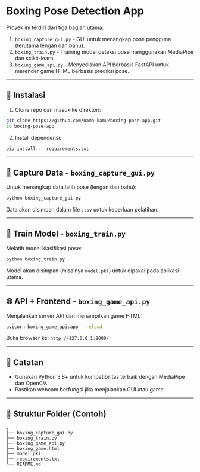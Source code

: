 # Boxing Pose Detection App

Proyek ini terdiri dari tiga bagian utama:
1. `boxing_capture_gui.py` - GUI untuk menangkap pose pengguna (terutama lengan dan bahu).
2. `boxing_train.py` - Training model deteksi pose menggunakan MediaPipe dan scikit-learn.
3. `boxing_game_api.py` - Menyediakan API berbasis FastAPI untuk merender game HTML berbasis prediksi pose.

---

## 🚀 Instalasi

1. Clone repo dan masuk ke direktori:
```bash
git clone https://github.com/nama-kamu/boxing-pose-app.git
cd boxing-pose-app
```

2. Install dependensi:
```bash
pip install -r requirements.txt
```

---

## 📸 Capture Data - `boxing_capture_gui.py`

Untuk menangkap data latih pose (lengan dan bahu):
```bash
python boxing_capture_gui.py
```
Data akan disimpan dalam file `.csv` untuk keperluan pelatihan.

---

## 🧠 Train Model - `boxing_train.py`

Melatih model klasifikasi pose:
```bash
python boxing_train.py
```
Model akan disimpan (misalnya `model.pkl`) untuk dipakai pada aplikasi utama.

---

## 🌐 API + Frontend - `boxing_game_api.py`

Menjalankan server API dan menampilkan game HTML:
```bash
uvicorn boxing_game_api:app --reload
```
Buka browser ke: `http://127.0.0.1:8000/`

---

## 📝 Catatan
- Gunakan Python 3.8+ untuk kompatibilitas terbaik dengan MediaPipe dan OpenCV.
- Pastikan webcam berfungsi jika menjalankan GUI atau game.

---

## 📂 Struktur Folder (Contoh)
```
.
├── boxing_capture_gui.py
├── boxing_train.py
├── boxing_game_api.py
├── boxing_game.html
├── model.pkl
├── requirements.txt
└── README.md
```
